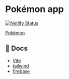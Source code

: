 # Pokémon app

[![Netlify Status](https://api.netlify.com/api/v1/badges/3461dcc8-4718-4b97-94cf-7b417815c9d9/deploy-status)](https://app.netlify.com/sites/ch-pokemon/deploys)

[Pokémon](https://ch-pokemon.netlify.app)

## 📖 Docs

- [Vite](https://vitejs.dev/guide/)<br/>
- [tailwind](https://tailwindcss.com/docs/installation)<br/>
- [firebase](https://firebase.google.com/docs?hl=ko)<br/>